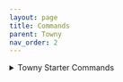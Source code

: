 ```yaml
---
layout: page
title: Commands
parent: Towny
nav_order: 2
---
```


<details>
<summary> Towny Starter Commands</summary>

<summary>/t new [Name]</summary>

Creates a New Town.

>

<summary>/t invite [player]</summary>

Invites your selected player into your town.

<summary>/t kick [player]</summary>

Kicks your selected player from your town.

<summary>/t spawn</summary>

Teleports you to your town's spawn.

<summary>/t [Town Name] </summary>

Displays General Town Information.

<summary>/t list</summary>

Lists all current towns ingame.

<summary>/t claim</summary>

Automatically claims the current chunk you are in.

<summary>/t unclaim</summary>

Automatically unclaims the current chunk you are in.

<summary>/t deposit [amount]</summary>
Deposits a set amount of money into your town bank.

<summary>/t withdraw [anmount]</summary>
Withdraws a set amount of money from your town bank.

<summary>/t buy bonus [amount]</summary>
Purchases your town a set amount of bonus townblocks.

<summary>/t delete</summary>
Deletes your town.

<summary>/t reslist</summary>
Displays your town's current residents.

---

<details>
<summary> Towny Nation Commands </summary>
+<br>

- **/n new [Name]**

   - Automatically creates a new nation with your set name, sets your town as the capital.

- **/n list**

   - Displays all current nations ingame.

- **/n online**

   - Displays the current residents online in your nation.

- **/n**

   - Displays basic info for your nation.

- **/n [Name]**

   - Displays information for the selected nation.

- **/n invite [Town Name]**

   - Sends your selected town an invite to join your nation.

- **/n kick [Town Name]**

   - Kicks the selected town from your nation.

- **/n deposit [interger]**

   - Deposits a set amount of money into your nation's bank.

- **/n withdraw [integer]**

   - Withdraws a set amount of money from your nation's bank.

- **/n ally add [Nation]**

   - Sends your selected nation an allyship request.

- **/n ally remove [Nation]**

   - Removes the selected nation from your alliances.

- **/n allylist**

   - Display's your nation's ally list.

</details>

